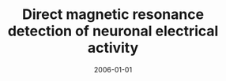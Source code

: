 ---
title: "Direct magnetic resonance detection of neuronal electrical activity"
date: 2006-01-01
authors_string: N. Petridou, D. Plenz, A. Silva, M. Loew, J. Bodurka, Peter Bandettini
authors:
   - N. Petridou
   - D. Plenz
   - A. Silva
   - M. Loew
   - J. Bodurka
   - Peter Bandettini
author_ids:
   - natalia_petridou
   - peter_bandettini
journal: 'Proceedings of the National Academy of Sciences of the United States of America'
volume: 103
issue: 
pages: 16015-16020
book_title: ''
publisher: ''
abstract: ''
project_id: 
paper_url: 
doi: 
data_loc: ''
code_loc: ''
file: '/assets/publications//assets/publications/'
file_name: '/assets/publications/'
type: journal_article
pub_str: ' (2006) Proceedings of the National Academy of Sciences of the United States of America 103: 16015-16020'
layout: publication 
---